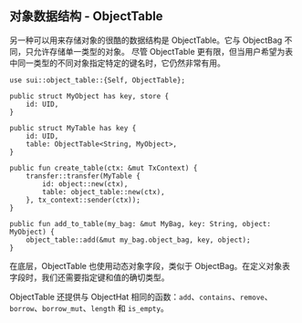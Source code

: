 ## 对象数据结构 - ObjectTable

另一种可以用来存储对象的很酷的数据结构是 ObjectTable。它与 ObjectBag 不同，只允许存储单一类型的对象。
尽管 ObjectTable 更有限，但当用户希望为表中同一类型的不同对象指定特定的键名时，它仍然非常有用。

```move
use sui::object_table::{Self, ObjectTable};

public struct MyObject has key, store {
    id: UID,
}

public struct MyTable has key {
    id: UID,
    table: ObjectTable<String, MyObject>,
}

public fun create_table(ctx: &mut TxContext) {
    transfer::transfer(MyTable {
        id: object::new(ctx),
        table: object_table::new(ctx),
    }, tx_context::sender(ctx));
}

public fun add_to_table(my_bag: &mut MyBag, key: String, object: MyObject) {
    object_table::add(&mut my_bag.object_bag, key, object);
}
```

在底层，ObjectTable 也使用动态对象字段，类似于 ObjectBag。在定义对象表字段时，我们还需要指定键和值的确切类型。

ObjectTable 还提供与 ObjectHat 相同的函数：`add`、`contains`、`remove`、`borrow`、`borrow_mut`、`length` 和 `is_empty`。